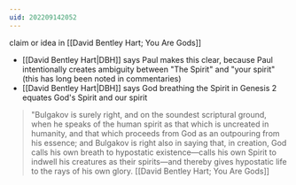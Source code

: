 ```yaml
---
uid: 202209142052
---
```

claim or idea in [[David Bentley Hart; You Are Gods]]

- [[David Bentley Hart|DBH]] says Paul makes this clear, because Paul intentionally creates ambiguity between "The Spirit" and "your spirit" (this has long been noted in commentaries)
- [[David Bentley Hart|DBH]] says God breathing the Spirit in Genesis 2 equates God's Spirit and our spirit 

> "Bulgakov is surely right, and on the soundest scriptural ground, when he speaks of the human spirit as that which is uncreated in humanity, and that which proceeds from God as an outpouring from his essence; and Bulgakov is right also in saying that, in creation, God calls his own breath to hypostatic existence—calls his own Spirit to indwell his creatures as their spirits—and thereby gives hypostatic life to the rays of his own glory. [[David Bentley Hart; You Are Gods]]
